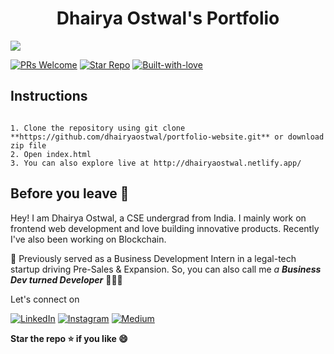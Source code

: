 <h1 align="center">Dhairya Ostwal's Portfolio</h1>
  <img align="center" src="https://media.defense.gov/2007/Sep/18/2000450331/-1/-1/0/070918-F-1234S-004.JPG">
<br></h3>

[![PRs Welcome](https://img.shields.io/badge/PRs-Welcome-brightyellow?&style=for-the-badge)](https://github.com/dhairyaostwal/portfolio-website/pulls)
[![Star Repo](https://img.shields.io/badge/Star--Repo-Thanks-ffc30b?&style=for-the-badge)](https://github.com/dhairyaostwal/portfolio-website/stargazers)
[![Built-with-love](https://img.shields.io/badge/built--with-&hearts;-e11584?&style=for-the-badge)](https://github.com/dhairyaostwal/portfolio-website/blob/master/README.md#before-you-leave-)


## Instructions

```

1. Clone the repository using git clone **https://github.com/dhairyaostwal/portfolio-website.git** or download zip file
2. Open index.html
3. You can also explore live at http://dhairyaostwal.netlify.app/

```

## Before you leave 🥺

Hey! I am Dhairya Ostwal, a CSE undergrad from India. I mainly work on frontend web development and love building innovative products. Recently I've also been working on Blockchain.

🌱 Previously served as a Business Development Intern in a legal-tech startup driving Pre-Sales & Expansion. So, you can also call me *a **Business Dev turned Developer*** 👨🏻‍💻

Let's connect on 

[![LinkedIn](https://img.shields.io/badge/-linkedin-blue?style=for-the-badge&logo=linkedin)](https://www.linkedin.com/in/dhairyaostwal/) [![Instagram](https://img.shields.io/badge/instagram-%23E4405F.svg?&style=for-the-badge&logo=instagram&logoColor=white)](https://www.instagram.com/dhairyaostwal/) [![Medium](https://img.shields.io/badge/-medium-black?style=for-the-badge&logo=medium)](https://medium.com/@dhairyaostwal)


**Star the repo ⭐️ if you like 😄**

